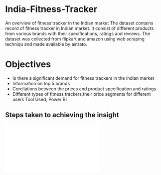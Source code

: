 # India-Fitness-Tracker
An overview of fitness tracker in the Indian market
The dataset contains record of fitness tracker in Indian market. It consist of different products from various brands with their specifications, ratings and reviews. The dataset was collected from flipkart and amazon using web scraping techniqu and made available by astrato. 
# Objectives
- Is there a significant demand for fitness trackers in the Indian market
- Information on top 5 brands
- Corellations between the prices and product specification and ratings
- Different types of fitness trackers,their price segments for different users
 Tool Used; Power BI
## Steps taken to achieving the insight
 ![](april_challenges.pdf)

